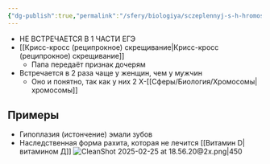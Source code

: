 ```yaml
---
{"dg-publish":true,"permalink":"/sfery/biologiya/sczeplennyj-s-h-hromosomoj-dominatnyj-tip-nasledovaniya/","tags":["Генетика"]}
---
```


- НЕ ВСТРЕЧАЕТСЯ В 1 ЧАСТИ ЕГЭ 
- [[Крисс-кросс (реципрокное) скрещивание\|Крисс-кросс (реципрокное) скрещивание]]
	- Папа передаёт признак дочерям 
- Встречается в 2 раза чаще у женщин, чем у мужчин
	- Оно и понятно, так как у них 2 Х-[[Сферы/Биология/Хромосомы\|хромосомы]]
## Примеры 
- Гипоплазия (истончение) эмали зубов 
- Наследственная форма рахита, которая не лечится [[Витамин D\|витамином Д]]
![CleanShot 2025-02-25 at 18.56.20@2x.png|450](/img/user/%D0%90%D1%80%D1%85%D0%B8%D0%B2/%D0%9A%D1%8D%D1%88/CleanShot%202025-02-25%20at%2018.56.20@2x.png)